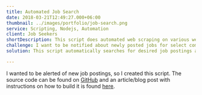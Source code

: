 ```yaml
---
title: Automated Job Search
date: 2018-03-21T12:49:27.000+06:00
thumbnail: ../images/portfolio/job-search.png
service: Scripting, Nodejs, Automation
client: Job Seekers
shortDescription: This script does automated web scraping on various websites to look for available job postings.
challenge: I want to be notified about newly posted jobs for select companies and roles. However, there is no notification system available.
solution: This script automatically searches for desired job postings and sends an email alerting me about those positions.

---
```

I wanted to be alerted of new job postings, so I created this script. The source code can be found on [GitHub](https://github.com/anthonyjdella/automated-job-web-scraping) and an article/blog post with instructions on how to build it is found [here](https://anthonyjdella.github.io/blog/how-to-never-miss-out-on-a-job-opening/).

